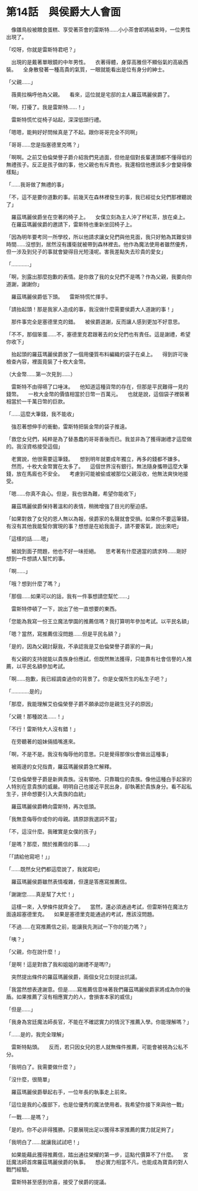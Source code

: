 # 第14話　與侯爵大人會面

　像雛鳥般被餵食蛋糕、享受著茶會的雷斯特……小小茶會即將結束時，一位男性出現了。

「哎呀，你就是雷斯特君吧？」

　出現的是戴著單眼鏡的中年男性。
　衣著得體，身穿高雅但不顯俗氣的高級西裝。
　全身散發著一種高貴的氣質，一眼就能看出是位有身分的紳士。

「父親……」

　薇奧拉稱呼他為父親。
　看來，這位就是宅邸的主人羅茲瑪麗侯爵了。

「啊，打擾了。我是雷斯特……！」

　雷斯特慌忙從椅子站起，深深低頭行禮。

「嗯嗯，能夠好好問候真是了不起。跟你哥哥完全不同啊」

「哥哥……您是指塞德里克嗎？」

「啊啊。之前艾伯倫榮譽子爵介紹我們見過面，但他是個對長輩連頭都不懂得低的無禮孩子。反正是孩子做的事，他父親也有斥責他，我還相信他應該多少會變得像樣點」

「……我哥做了無禮的事」

「不，這不是要你道歉的事。前幾天在森林裡發生的事，我已經從女兒們那裡聽說了」

　羅茲瑪麗侯爵坐在空著的椅子上。
　女僕立刻為主人沖了杯紅茶，放在桌上。
　在羅茲瑪麗侯爵的邀請下，雷斯特也重新坐回椅子上。

「因為明年要考同一所學校，所以他請求讓女兒們與他見面，我只好勉為其難安排時間……沒想到，居然沒有護衛就被帶到森林裡去。他作為魔法使用者雖然優秀，但一涉及到兒子的事就會變得目光短淺呢。害我差點失去珍貴的愛女」

「…………」

「啊，別露出那麼抱歉的表情。是你救了我的女兒們不是嗎？作為父親，我要向你道謝，謝謝你」

　羅茲瑪麗侯爵低下頭。
　雷斯特慌忙揮手。

「請抬起頭！那是我家人造成的事，我沒做什麼需要侯爵大人道謝的事！」

　那件事完全是塞德里克的錯。
　被侯爵道謝，反而讓人感到更加不好意思。

「不不，那個笨蛋……不，塞德里克君跟著去的女兒們也有責任。這是謝禮，希望你收下」

　抬起頭的羅茲瑪麗侯爵放了一個用優質布料編織的袋子在桌上。
　得到許可後檢查內容，裡面竟裝了十枚大金幣。

（大金幣……第一次見到……）

　雷斯特不由得嚥了口唾沫。
　他知道這種貨幣的存在，但那是平民難得一見的錢幣。
　一枚大金幣的價值相當於日幣一百萬元。
　也就是說，這個袋子裡裝著相當於一千萬日幣的巨款。

「……這麼大筆錢，我不能收」

　強忍著想伸手的衝動，雷斯特把裝金幣的袋子推遠。

「救您女兒們，純粹是為了替愚蠢的哥哥善後而已。我並非為了獲得謝禮才這麼做的。我沒資格接受這個」

　老實說，他很需要這筆錢。
　想到明年就要成年獨立，再多的錢都不嫌多。
　然而，十枚大金幣實在太多了。
　這個世界沒有銀行。無法隨身攜帶這麼大筆錢，放在馬廄也不安全。
　考慮到可能被偷或被那位父親沒收，他無法爽快地接受。

「嗯……你真不貪心。但是，我也很為難，希望你能收下」

　羅茲瑪麗侯爵保持著溫和的表情，稍微增強了目光的壓迫感。

「如果對救了女兒的恩人無以為報，侯爵家的名聲就會受損。如果你不要這筆錢，有沒有其他我能幫你實現的事？想想是在給我面子，請不要客氣，說出來吧」

「這樣的話……嗯」

　被說到面子問題，他也不好一味拒絕。
　思考著有什麼適當的請求時……剛好想到一件想請人幫忙的事。

「啊……」

「哦？想到什麼了嗎？」

「那個……如果可以的話，我有一件事想請您幫忙……」

　雷斯特停頓了一下，說出了他一直想要的東西。

「您能為我寫一份王立魔法學園的推薦信嗎？我打算明年參加考試。以平民名額」

「嗯？當然，寫推薦信沒問題……但是平民名額？」

「是的，因為父親討厭我，不承認我是艾伯倫榮譽子爵家的一員」

　有父親的支持就能以貴族身份應試，但既然無法獲得，只能靠有社會信譽的人推薦，以平民名額參加考試。

「啊……抱歉，我已經調查過你的背景了。你是女僕所生的私生子吧？」

「…………是的」

「那麼，我能理解艾伯倫榮譽子爵不願承認你是親生兒子的原因」

「父親！那種說法……！」

「不行！雷斯特大人沒有錯！」

　在旁聽著的姐妹倆插嘴進來。

「啊，不是不是。我沒有侮辱他的意思。只是覺得那傢伙會做出這種事」

　被兩邊的女兒指責，羅茲瑪麗侯爵急忙解釋。

「艾伯倫榮譽子爵是新興貴族。沒有領地、只靠職位的貴族。像他這種白手起家的人特別在意貴族的威嚴。明明自己也接近平民出身，卻執著於貴族身分。看不起私生子，拼命想要引入大貴族的血統」

　羅茲瑪麗侯爵轉向雷斯特，再次低頭。

「我無意侮辱你或你的母親。請原諒我選詞不當」

「不，這沒什麼。我確實是女僕的孩子」

「是嗎？那麼，關於推薦信的事……」

「「請給他寫吧！」」

「……既然女兒們都這麼說了，我就寫吧」

　羅茲瑪麗侯爵雖然表情複雜，但還是答應寫推薦信。

「謝謝您……真是幫了大忙！」

　這樣一來，入學條件就齊全了。
　當然，還必須通過考試，但雷斯特在魔法方面遠超塞德里克。
　如果是塞德里克能通過的考試，應該沒問題。

「不過……在寫推薦信之前，能讓我先測試一下你的能力嗎？」

「咦？」

「父親，你在說什麼！」

「是啊！這是對救了我和姐姐的謝禮不是嗎!?」

　突然提出條件的羅茲瑪麗侯爵，兩個女兒立刻提出抗議。

「我當然想表達謝意。但是……寫推薦信意味著我們羅茲瑪麗侯爵家將成為你的後盾。如果推薦了沒有相應實力的人，會損害本家的威信」

「但是……」

「我身為宮廷魔法師長官，不能在不確認實力的情況下推薦入學。你能理解嗎？」

「……是的，我完全理解」

　雷斯特點頭。
　反而，若只因女兒的恩人就無條件推薦，可能會被視為公私不分。

「我明白了。我需要做什麼？」

「沒什麼，很簡單」

　羅茲瑪麗侯爵舉起右手，一位年長的執事走上前來。

「這位是我的心腹部下，也是位優秀的魔法使用者。我希望你接下來與他一戰」

「一戰……是嗎？」

「是的。你不必非得獲勝。只要展現出足以獲得本家推薦的實力就足夠了」

「我明白了……就讓我試試吧！」

　如果能藉此獲得推薦信，踏出通往榮耀的第一步，這點代價算不了什麼。
　宮廷魔法師首席羅茲瑪麗侯爵的執事。
　想必實力相當不凡，也能成為寶貴的對人戰鬥經驗。

　雷斯特甚至感到欣喜，接受了侯爵的提議。
